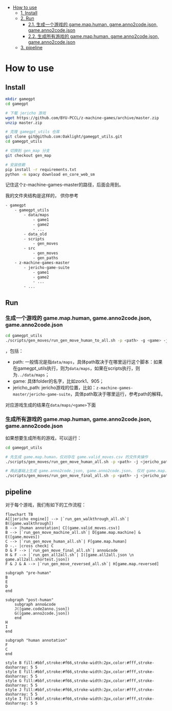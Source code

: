 <!-- TOC -->

- [How to use](#how-to-use)
    - [1. Install](#1-install)
    - [2. Run](#2-run)
        - [2.1. 生成一个游戏的 game.map.human, game.anno2code.json, game.anno2code.json](#21-%E7%94%9F%E6%88%90%E4%B8%80%E4%B8%AA%E6%B8%B8%E6%88%8F%E7%9A%84-gamemaphuman-gameanno2codejson-gameanno2codejson)
        - [2.2. 生成所有游戏的 game.map.human, game.anno2code.json, game.anno2code.json](#22-%E7%94%9F%E6%88%90%E6%89%80%E6%9C%89%E6%B8%B8%E6%88%8F%E7%9A%84-gamemaphuman-gameanno2codejson-gameanno2codejson)
    - [3. pipeline](#3-pipeline)

<!-- /TOC -->

# How to use

## Install

```bash
mkdir gamegpt
cd gamegpt

# 下载 jericho 游戏
wget https://github.com/BYU-PCCL/z-machine-games/archive/master.zip
unzip master.zip

# 克隆 gamegpt_utils 仓库
git clone git@github.com:Oaklight/gamegpt_utils.git
cd gamegpt_utils

# 切换到 gen_map 分支
git checkout gen_map

# 安装依赖
pip install -r requirements.txt
python -m spacy download en_core_web_sm
```

记住这个z-machine-games-master的路径，后面会用到。

我的文件夹结构是这样的， 供你参考

```bash
- gamegpt
    - gamegpt_utils
        - data/maps
            - game1
            - game2
            - ...
        - data_old
        - scripts
            - gen_moves
        - src
            - gen_moves
            - gen_paths
    - z-machine-games-master
        - jericho-game-suite
            - game1
            - game2
            - ...
        - ...
```

## Run

### 生成一个游戏的 game.map.human, game.anno2code.json, game.anno2code.json

```bash
cd gamegpt_utils
./scripts/gen_moves/run_gen_move_human_to_all.sh -p <path> -g <game> -j <jericho_path>
```

，包括：

- path: 一般情况是指`data/maps`，具体path取决于在哪里运行这个脚本：如果在gamegpt_utils执行，则为`data/maps`，如果在scripts执行，则为`../data/maps`；
- game: 具体folder的名字，比如zork1、905；
- jericho_path: jericho游戏的位置，比如：`z-machine-games-master/jericho-game-suite`，具体path取决于哪里运行，参考path的解释。

对应游戏生成的结果在`data/maps/<game>`下面

### 生成所有游戏的 game.map.human, game.anno2code.json, game.anno2code.json

如果想要生成所有的游戏，可以运行：

```bash
cd gamegpt_utils

# 先生成 game.map.human，仅对存在 game.valid_moves.csv 的文件夹操作
./scripts/gen_moves/run_gen_move_human_all.sh -p <path> -j <jericho_path>

# 再此基础上生成 game.anno2code.json, game.anno2code.json， 仅对 game.map.human 存在的文件夹操作
./scripts/gen_moves/run_gen_move_final_all.sh -p <path> -j <jericho_path>
```

## pipeline

对于每个游戏，我们有如下的工作流程：

```mermaid
flowchart TB
A[[jericho engine]] --> |`run_gen_walkthrough_all.sh`| B([game.walkthrough])
B --> |human annotation| C[(game.valid_moves.csv)]
B --> |`run_gen_move_machine_all.sh`| D[game.map.machine] & E([game.moves])
C --> |`run_gen_move_human_all.sh`| F[game.map.human]
D -.- |cross check| C
D & F --> |`run_gen_move_final_all.sh`| anno&code
H & F --> |`run_gen_all2all.sh`| I([game.all2all.json \n game.all2all.shortest.json])
F & J & A --> |`run_gen_move_reversed_all.sh`| H[game.map.reversed]

subgraph "pre-human"
B
E
D
end

subgraph "post-human"
    subgraph anno&code
    J([game.code2anno.json])
    G([game.anno2code.json])
    end
H
I
end

subgraph "human annotation"
F
C
end

style B fill:#bbf,stroke:#f66,stroke-width:2px,color:#fff,stroke-dasharray: 5 5
style E fill:#bbf,stroke:#f66,stroke-width:2px,color:#fff,stroke-dasharray: 5 5
style G fill:#bbf,stroke:#f66,stroke-width:2px,color:#fff,stroke-dasharray: 5 5
style J fill:#bbf,stroke:#f66,stroke-width:2px,color:#fff,stroke-dasharray: 5 5
style I fill:#bbf,stroke:#f66,stroke-width:2px,color:#fff,stroke-dasharray: 5 5
```
